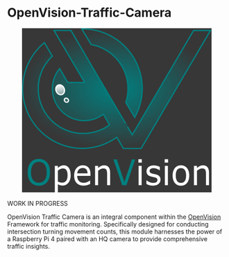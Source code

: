 # OpenVision-Traffic-Camera
<p align="center">
  <img src="https://github.com/joshkuminski/OpenVision/blob/main/Open-Vision/static/assets/OpenVisionA.png" alt="OpenVision">
</p>

WORK IN PROGRESS

OpenVision Traffic Camera is an integral component within the [OpenVision](https://github.com/joshkuminski/OpenVision) Framework for traffic monitoring. Specifically designed for conducting intersection turning movement counts, this module harnesses the power of a Raspberry Pi 4 paired with an HQ camera to provide comprehensive traffic insights.



